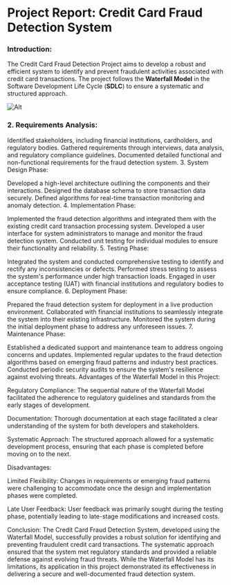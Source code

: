 # Project Report: Credit Card Fraud Detection System

### Introduction:

The Credit Card Fraud Detection Project aims to develop a robust and efficient system to identify and prevent fraudulent activities associated with credit card transactions. The project follows the **Waterfall Model** in the Software Development Life Cycle (**SDLC**) to ensure a systematic and structured approach.

![Alt](https://cdn.technologyadvice.com/wp-content/uploads/2020/09/AdobeStock_281742235.jpeg)

### 2. Requirements Analysis:

Identified stakeholders, including financial institutions, cardholders, and regulatory bodies.
Gathered requirements through interviews, data analysis, and regulatory compliance guidelines.
Documented detailed functional and non-functional requirements for the fraud detection system.
3. System Design Phase:

Developed a high-level architecture outlining the components and their interactions.
Designed the database schema to store transaction data securely.
Defined algorithms for real-time transaction monitoring and anomaly detection.
4. Implementation Phase:

Implemented the fraud detection algorithms and integrated them with the existing credit card transaction processing system.
Developed a user interface for system administrators to manage and monitor the fraud detection system.
Conducted unit testing for individual modules to ensure their functionality and reliability.
5. Testing Phase:

Integrated the system and conducted comprehensive testing to identify and rectify any inconsistencies or defects.
Performed stress testing to assess the system's performance under high transaction loads.
Engaged in user acceptance testing (UAT) with financial institutions and regulatory bodies to ensure compliance.
6. Deployment Phase:

Prepared the fraud detection system for deployment in a live production environment.
Collaborated with financial institutions to seamlessly integrate the system into their existing infrastructure.
Monitored the system during the initial deployment phase to address any unforeseen issues.
7. Maintenance Phase:

Established a dedicated support and maintenance team to address ongoing concerns and updates.
Implemented regular updates to the fraud detection algorithms based on emerging fraud patterns and industry best practices.
Conducted periodic security audits to ensure the system's resilience against evolving threats.
Advantages of the Waterfall Model in this Project:

Regulatory Compliance: The sequential nature of the Waterfall Model facilitated the adherence to regulatory guidelines and standards from the early stages of development.

Documentation: Thorough documentation at each stage facilitated a clear understanding of the system for both developers and stakeholders.

Systematic Approach: The structured approach allowed for a systematic development process, ensuring that each phase is completed before moving on to the next.

Disadvantages:

Limited Flexibility: Changes in requirements or emerging fraud patterns were challenging to accommodate once the design and implementation phases were completed.

Late User Feedback: User feedback was primarily sought during the testing phase, potentially leading to late-stage modifications and increased costs.

Conclusion:
The Credit Card Fraud Detection System, developed using the Waterfall Model, successfully provides a robust solution for identifying and preventing fraudulent credit card transactions. The systematic approach ensured that the system met regulatory standards and provided a reliable defense against evolving fraud threats. While the Waterfall Model has its limitations, its application in this project demonstrated its effectiveness in delivering a secure and well-documented fraud detection system.
